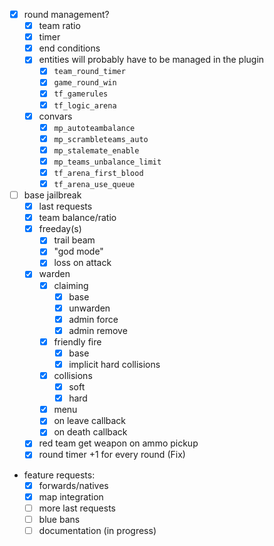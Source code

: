 - [x] round management?
  - [x] team ratio
  - [x] timer
  - [x] end conditions
  - [x] entities will probably have to be managed in the plugin
    - [x] `team_round_timer`
    - [x] `game_round_win`
    - [x] `tf_gamerules`
    - [x] `tf_logic_arena`
  - [x] convars
    - [x] `mp_autoteambalance`
    - [x] `mp_scrambleteams_auto`
    - [x] `mp_stalemate_enable`
    - [x] `mp_teams_unbalance_limit`
    - [x] `tf_arena_first_blood`
    - [x] `tf_arena_use_queue`
- [ ] base jailbreak
  - [x] last requests
  - [x] team balance/ratio
  - [x] freeday(s)
    - [x] trail beam
    - [x] "god mode"
    - [x] loss on attack
  - [x] warden
    - [x] claiming
      - [x] base
      - [x] unwarden
      - [x] admin force
      - [x] admin remove
    - [x] friendly fire
      - [x] base
      - [x] implicit hard collisions
    - [x] collisions
      - [x] soft
      - [x] hard
    - [x] menu
    - [x] on leave callback
    - [x] on death callback
  - [x] red team get weapon on ammo pickup
  - [x] round timer +1 for every round (Fix)
- feature requests:
  - [x] forwards/natives
  - [x] map integration
  - [ ] more last requests
  - [ ] blue bans
  - [ ] documentation (in progress)
